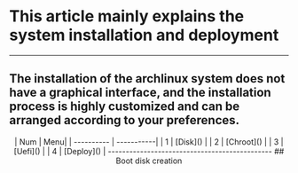 # This article mainly explains the system installation and deployment
----------------------------------------------
The installation of the archlinux system does not have a graphical interface, and the installation process is highly customized and can be arranged according to your preferences.
----------------------------------------------
<div align="center">
| Num  | Menu|
| ---------- | -----------|
| 1   | [Disk]()   |
| 2   | [Chroot]()   |
| 3   | [Uefi]()   |
| 4   | [Deploy]()   |
----------------------------------------------
## Boot disk creation
